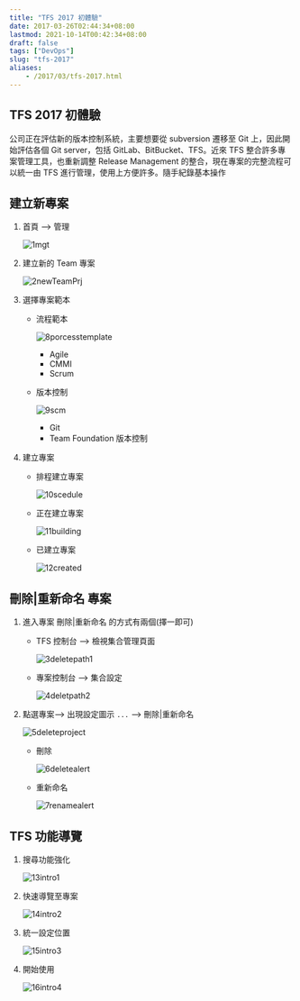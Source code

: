 ```yaml
---
title: "TFS 2017 初體驗"
date: 2017-03-26T02:44:34+08:00
lastmod: 2021-10-14T00:42:34+08:00
draft: false
tags: ["DevOps"]
slug: "tfs-2017"
aliases:
    - /2017/03/tfs-2017.html
---
```

## TFS 2017 初體驗

公司正在評估新的版本控制系統，主要想要從 subversion 遷移至 Git 上，因此開始評估各個 Git server，包括 GitLab、BitBucket、TFS。近來 TFS 整合許多專案管理工具，也重新調整 Release Management 的整合，現在專案的完整流程可以統一由 TFS 進行管理，使用上方便許多。隨手紀錄基本操作

## 建立新專案

1. 首頁 --> 管理

    ![1mgt](https://cloud.githubusercontent.com/assets/3851540/24184297/41445fa2-0f08-11e7-97f3-dee3f3c2f7e0.png)

2. 建立新的 Team 專案

    ![2newTeamPrj](https://cloud.githubusercontent.com/assets/3851540/24184300/414be5d8-0f08-11e7-8033-f26cd2fa2b01.png)

3. 選擇專案範本
    - 流程範本

        ![8porcesstemplate](https://cloud.githubusercontent.com/assets/3851540/24184305/41724e44-0f08-11e7-8d4d-f49e926c56a5.png)
        - Agile
        - CMMI
        - Scrum
    - 版本控制

        ![9scm](https://cloud.githubusercontent.com/assets/3851540/24184306/4172821a-0f08-11e7-8b26-4df86ecc33de.png)
        - Git
        - Team Foundation 版本控制
4. 建立專案
    - 排程建立專案

        ![10scedule](https://cloud.githubusercontent.com/assets/3851540/24184308/41763400-0f08-11e7-88e7-07b934358a84.png)
    - 正在建立專案

        ![11building](https://cloud.githubusercontent.com/assets/3851540/24184309/418ea51c-0f08-11e7-8d3e-1ec75b23be33.png)
    - 已建立專案

        ![12created](https://cloud.githubusercontent.com/assets/3851540/24184310/418ef0ee-0f08-11e7-955d-2be314a71b15.png)

## 刪除|重新命名 專案

1. 進入專案 刪除|重新命名 的方式有兩個(擇一即可)
    - TFS 控制台 --> 檢視集合管理頁面

        ![3deletepath1](https://cloud.githubusercontent.com/assets/3851540/24184299/414a4a34-0f08-11e7-9bd2-841a7e19f5f5.png)
    - 專案控制台 --> 集合設定

        ![4deletpath2](https://cloud.githubusercontent.com/assets/3851540/24184301/415399d6-0f08-11e7-85cf-03c7d100fe23.png)
2. 點選專案--> 出現設定圖示 `...` --> 刪除|重新命名

    ![5deleteproject](https://cloud.githubusercontent.com/assets/3851540/24184303/416a2912-0f08-11e7-91eb-613ab4ed9bfc.png)
    - 刪除

        ![6deletealert](https://cloud.githubusercontent.com/assets/3851540/24184302/4169260c-0f08-11e7-8822-9968d87231e7.png)
    - 重新命名

        ![7renamealert](https://cloud.githubusercontent.com/assets/3851540/24184304/416f8fec-0f08-11e7-9169-67a0496e7ae1.png)

## TFS 功能導覽

1. 搜尋功能強化

    ![13intro1](https://cloud.githubusercontent.com/assets/3851540/24184294/41033c7a-0f08-11e7-83cd-fb0aca8c9ad8.png)

2. 快速導覽至專案

    ![14intro2](https://cloud.githubusercontent.com/assets/3851540/24184295/412a5864-0f08-11e7-8c31-3681830945e9.png)

3. 統一設定位置

    ![15intro3](https://cloud.githubusercontent.com/assets/3851540/24184296/4142cb88-0f08-11e7-93b5-b3aa507eb139.png)

4. 開始使用

    ![16intro4](https://cloud.githubusercontent.com/assets/3851540/24184298/414612f2-0f08-11e7-8d79-58089209a97e.png)

